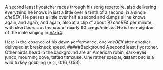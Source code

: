 A second least flycatcher races through his song repertoire, also delivering everything he knows in just a little over a tenth of a second, in a single _cheBEK_. He pauses a little over half a second and dumps all he knows again, and again, and again, also at a clip of about 70 _cheBEK_ per minute, with short bursts at the rate of nearly 90 songs/minute. He is the neighbor of the male singing in [VA-54](http://listeningtoacontinentsing.com/recording.php?page=VA-54).

Here is the essence of his dawn performance, one _cheBEK_ after another delivered at breakneck speed.
#####Background
A second least flycatcher. Other birds heard in the background are an American robin, dark-eyed junco, mourning dove, tufted titmouse. One rather special, distant bird is a wild turkey gobbling (e.g., 0:16, 0:53).
